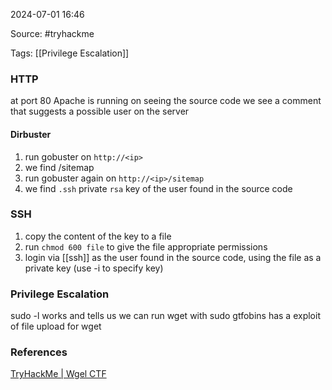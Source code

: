 
2024-07-01 16:46

Source: #tryhackme 

Tags: [[Privilege Escalation]] 

### HTTP

at port 80 Apache is running
on seeing the source code we see a comment that suggests a possible user on the server 
#### Dirbuster 

1. run gobuster on `http://<ip>`
2. we find /sitemap
3. run gobuster again on `http://<ip>/sitemap`
4. we find `.ssh` private `rsa` key of the user found in the source code
### SSH 

1. copy the content of the key to a file
2. run `chmod 600 file` to give the file appropriate permissions
3. login via [[ssh]] as the user found in the source code, using the file as a private key (use -i to specify key)
### Privilege Escalation 

sudo -l works and tells us we can run wget with sudo
gtfobins has a exploit of file upload for wget 




### References
[TryHackMe | Wgel CTF](https://tryhackme.com/r/room/wgelctf)